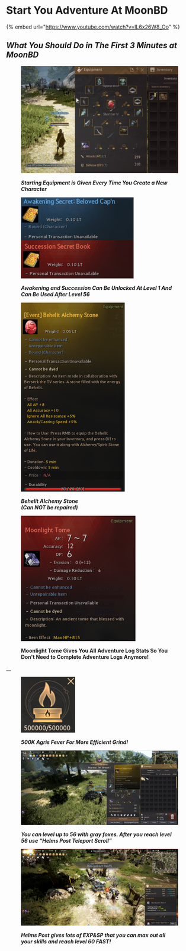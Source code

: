 # Start You Adventure At MoonBD

{% embed url="https://www.youtube.com/watch?v=IL6x26W8_Oo" %}

## _What You Should Do in The **First 3 Minutes at MoonBD**_

<figure><img src=".gitbook/assets/QQ截图20221101202521.png" alt=""><figcaption><p><em><strong>Starting Equipment is Given Every Time You Create a New Character</strong></em></p></figcaption></figure>



<figure><img src=".gitbook/assets/QQ截图20221101202542.png" alt=""><figcaption><p><em><strong>Awakening and Succession Can Be Unlocked At Level 1 And Can Be Used After Level 56</strong></em></p></figcaption></figure>



<figure><img src=".gitbook/assets/QQ截图20221101202559.png" alt=""><figcaption><p><em><strong>Behelit Alchemy Stone</strong></em><br><em><strong>(Can NOT be repaired)</strong></em></p></figcaption></figure>



<figure><img src=".gitbook/assets/QQ截图20221101202550.png" alt=""><figcaption><p><strong>Moonlight Tome Gives You All Adventure Log Stats So You Don't Need to Complete Adventure Logs Anymore!</strong></p></figcaption></figure>

__

<figure><img src=".gitbook/assets/QQ截图20221101202534.png" alt=""><figcaption><p><em><strong>500K Agris Fever For More Efficient Grind!</strong></em></p></figcaption></figure>



<figure><img src=".gitbook/assets/QQ截图20221101202150.png" alt=""><figcaption><p><em><strong>You can level up to 56 with gray foxes. After you reach level 56 use “Helms Post Teleport Scroll”</strong></em></p></figcaption></figure>



<figure><img src=".gitbook/assets/QQ截图20221101202358.png" alt=""><figcaption><p><em><strong>Helms Post gives lots of EXP&#x26;SP that you can max out all your skills and reach level 60 FAST!</strong></em></p></figcaption></figure>
